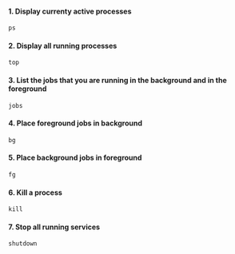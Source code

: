 #### 1. Display currenty active processes

```
ps
```

#### 2. Display all running processes

```
top
```

#### 3. List the jobs that you are running in the background and in the foreground

```
jobs
```

#### 4. Place foreground jobs in background

```
bg
```

#### 5. Place background jobs in foreground

```
fg
```

#### 6. Kill a process

```
kill
```

#### 7. Stop all running services

```
shutdown
```